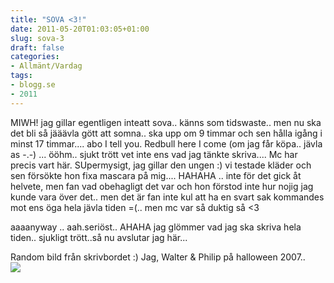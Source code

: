 ```yaml
---
title: "SOVA <3!"
date: 2011-05-20T01:03:05+01:00
slug: sova-3
draft: false
categories:
- Allmänt/Vardag
tags:
- blogg.se
- 2011
---
```

MIWH! jag gillar egentligen inteatt sova.. känns som tidswaste.. men nu ska det bli så jääävla gött att somna.. ska upp om 9 timmar och sen hålla igång i minst 17 timmar.... abo I tell you. Redbull here I come (om jag får köpa.. jävla as -.-) ... ööhm.. sjukt trött vet inte ens vad jag tänkte skriva.... Mc har precis vart här. SUpermysigt, jag gillar den ungen :) vi testade kläder och sen försökte hon fixa mascara på mig.... HAHAHA .. inte för det gick åt helvete, men fan vad obehagligt det var och hon förstod inte hur nojig jag kunde vara över det.. men det är fan inte kul att ha en svart sak kommandes mot ens öga hela jävla tiden =(.. men mc var så duktig så <3  
  
  
aaaanyway .. aah.seriöst.. AHAHA jag glömmer vad jag ska skriva hela tiden.. sjukligt trött..så nu avslutar jag här...  
  
Random bild från skrivbordet :) Jag, Walter & Philip på halloween 2007..  
![](/assets/images/blogg.se/n682501863_1060478_9261_148720969.jpg)